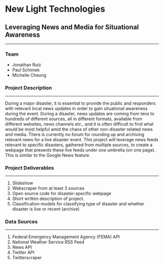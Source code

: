 # New Light Technologies
## Leveraging News and Media for Situational Awareness

---

### Team
 - Jonathan Ruiz
 - Paul Schimek
 - Michelle Cheung
 
 ### Project Description
---
During a major disaster, it is essential to provide the public and responders with relevant local news updates in order to gain situational awareness during the event. During a disaster, news updates are coming from tens to hundreds of different sources, all in different formats, available from different websites, news channels etc., and it is often difficult to find what would be most helpful amid the chaos of other non-disaster related news and media. There is currently no forum for rounding up and archiving relevant news for a live disaster event. This project will leverage news feeds relevant to specific disasters, gathered from multiple sources, to create a webpage that presents these live feeds under one umbrella (on one page). This is similar to the Google News feature.

### Project Deliverables
---
1. Slideshow
2. Webscraper from at least 3 sources
3. Open source code for disaster-specific webpage
4. Short written description of project.
5. Classification models for classifying type of disaster and whether disaster is live or recent (archive)

### Data Sources
---
1. Federal Emergency Management Agency (FEMA) API
2. National Weather Service RSS Feed
3. News API
4. Twitter API
5. Twitterscraper
